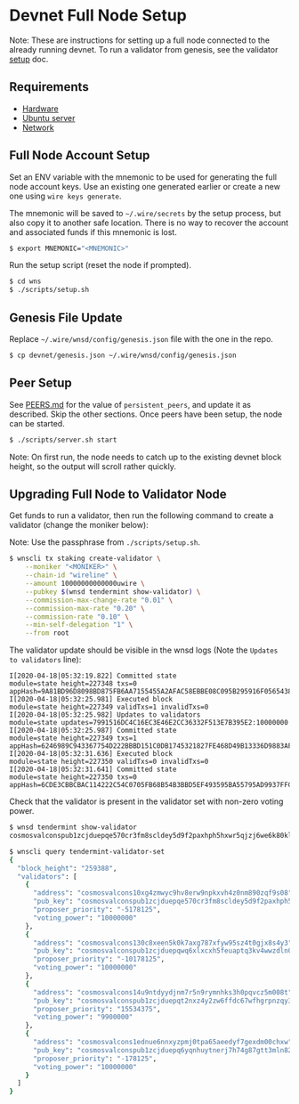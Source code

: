 # Devnet Full Node Setup

Note: These are instructions for setting up a full node connected to the already running devnet. To run a validator from genesis, see the validator [setup](./VALIDATOR.md) doc.

## Requirements

* [Hardware](https://github.com/dxos/xbox/blob/master/docs/hardware.md)
* [Ubuntu server](./SERVER.md)
* [Network](./NETWORK.md)

## Full Node Account Setup

Set an ENV variable with the mnemonic to be used for generating the full node account keys. Use an existing one generated earlier or create a new one using `wire keys generate`.

The mnemonic will be saved to `~/.wire/secrets` by the setup process, but also copy it to another safe location. There is no way to recover the account and associated funds if this mnemonic is lost.

```bash
$ export MNEMONIC="<MNEMONIC>"
```

Run the setup script (reset the node if prompted).

```bash
$ cd wns
$ ./scripts/setup.sh
```

## Genesis File Update

Replace `~/.wire/wnsd/config/genesis.json` file with the one in the repo.

```bash
$ cp devnet/genesis.json ~/.wire/wnsd/config/genesis.json
```

## Peer Setup

See [PEERS.md](./PEERS.md) for the value of `persistent_peers`, and update it as described. Skip the other sections. Once peers have been setup, the node can be started.

```bash
$ ./scripts/server.sh start
```

Note: On first run, the node needs to catch up to the existing devnet block height, so the output will scroll rather quickly.

## Upgrading Full Node to Validator Node

Get funds to run a validator, then run the following command to create a validator (change the moniker below):

Note: Use the passphrase from `./scripts/setup.sh`.

```bash
$ wnscli tx staking create-validator \
    --moniker "<MONIKER>" \
    --chain-id "wireline" \
    --amount 10000000000000uwire \
    --pubkey $(wnsd tendermint show-validator) \
    --commission-max-change-rate "0.01" \
    --commission-max-rate "0.20" \
    --commission-rate "0.10" \
    --min-self-delegation "1" \
    --from root
```

The validator update should be visible in the wnsd logs (Note the `Updates to validators` line):

```text
I[2020-04-18|05:32:19.822] Committed state                              module=state height=227348 txs=0 appHash=9A81BD96D8098BD875FB6AA7155455A2AFAC58EBBE08C095B295916F0565438E
I[2020-04-18|05:32:25.981] Executed block                               module=state height=227349 validTxs=1 invalidTxs=0
I[2020-04-18|05:32:25.982] Updates to validators                        module=state updates=7991516DC4C16EC3E46E2CC36332F513E7B395E2:10000000
I[2020-04-18|05:32:25.987] Committed state                              module=state height=227349 txs=1 appHash=6246989C943367754D222BBBD151C0DB1745321827FE468D49B13336D9883AF4
I[2020-04-18|05:32:31.636] Executed block                               module=state height=227350 validTxs=0 invalidTxs=0
I[2020-04-18|05:32:31.641] Committed state                              module=state height=227350 txs=0 appHash=6CDE3CBBCBAC114222C54C0705FB68B54B3BBD5EF493595BA55795AD9937FFCE
```

Check that the validator is present in the validator set with non-zero voting power.

```bash
$ wnsd tendermint show-validator
cosmosvalconspub1zcjduepqe570cr3fm8scldey5d9f2paxhph5hxwr5qjzj6we6k80klmxzvgqkzj2ek

$ wnscli query tendermint-validator-set
{
  "block_height": "259388",
  "validators": [
    {
      "address": "cosmosvalcons10xg4zmwyc9hv8erw9npkxvh4z0nm890zqf9s08",
      "pub_key": "cosmosvalconspub1zcjduepqe570cr3fm8scldey5d9f2paxhph5hxwr5qjzj6we6k80klmxzvgqkzj2ek",
      "proposer_priority": "-5178125",
      "voting_power": "10000000"
    },
    {
      "address": "cosmosvalcons130c8xeen5k0k7axg787xfyw95sz4t0gjx8s4y3",
      "pub_key": "cosmosvalconspub1zcjduepqwq6xlxcxh5feuaptq3kv4wwzdln022yrw5dxfgum9zxxs0vyv9tqr475qv",
      "proposer_priority": "-10178125",
      "voting_power": "10000000"
    },
    {
      "address": "cosmosvalcons14u9ntdyydjnm7r5n9rymnhks3h0pqvcz5m008t",
      "pub_key": "cosmosvalconspub1zcjduepqt2nxz4y2zw6ffdc67wfhgrpnzqy3l64k5m40mdlsw5kw8cg7yhfqvz6a0m",
      "proposer_priority": "15534375",
      "voting_power": "9900000"
    },
    {
      "address": "cosmosvalcons1ednue6nnxyzpmj0tpa65aeedyf7gexdm00chxw",
      "pub_key": "cosmosvalconspub1zcjduepq6yqnhuytnerj7h74g87gtt3mln82h6uzv8kl4nlvlp3aps9tuthqwra85s",
      "proposer_priority": "-178125",
      "voting_power": "10000000"
    }
  ]
}
```
